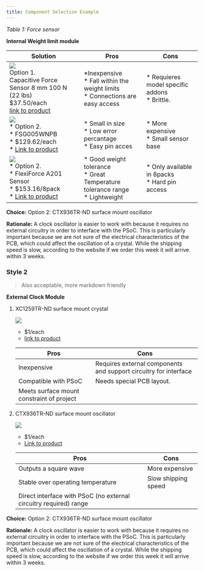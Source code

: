 ```yaml
---
title: Component Selection Example
---
```




*Table 1: Force sensor*

**Internal Weight limit module**

| **Solution**                                                                                                                                                                                      | **Pros**                                                                                                                                    | **Cons**                                                                                            |
| ------------------------------------------------------------------------------------------------------------------------------------------------------------------------------------------------- | ------------------------------------------------------------------------------------------------------------------------------------------- | --------------------------------------------------------------------------------------------------- |
| ![](https://www.robotshop.com/cdn/shop/files/capacitive-force-sensor-8-mm-100-n-22-lbs.webp?v=1720520354&width=500)<br>Option 1.<br> Capacitive Force Sensor 8 mm 100 N (22 lbs)<br>$37.50/each<br>[link to product](https://www.robotshop.com/products/capacitive-force-sensor-8-mm-100-n-22-lbs?srsltid=AfmBOor19xwTwwhdVJn0yiEShylPY2O0GjxZPYAcsRH4sPB03Ol_urBEaN4)                 | \*Inexpensive<br>\* Fall within the weight limits<br>\* Connections are easy access                                               | \* Requieres model specific addons<br>\* Brittle. |
| ![](https://www.mouser.com/images/honeywell/lrg/FSG.jpg)<br>\* Option 2. <br>\* FSG005WNPB <br>\* $129.62/each <br>\* [Link to product](https://www.tti.com/content/ttiinc/en/apps/part-detail.html?partsNumber=FSG005WNPB&mfgShortname=HON&srsltid=AfmBOoqxZRMXxUbu3haqkQcgSzEY6cKdgm8rqvCJfbez0ZP6yMrMC1ZgK2Q) | \* Small in size <br>\* Low error percantage <br> \* Easy pin acces | * More expensive <br>\* Small sensor base                                                       |
| ![](https://www.tekscan.com/sites/default/files/a201-main.jpg)<br>\* Option 2. <br>\* FlexiForce A201 Sensor <br>\* $153.16/8pack <br>\* [Link to product](https://www.tekscan.com/products-solutions/force-sensors/a201?utm_source=google&utm_medium=cpc&utm_campaign=shopping&utm_term=flexi&srsltid=AfmBOop3h7dcBe6WylGcv82oo1NJw9CDjoKWqct8cF7wpX0699rHpx7Y9GM&v=290) | \* Good weight tolerance <br>\* Great Temperature tolerance range <br> \* Lightweight | * Only available in 8packs <br>\* Hard pin access                                                       |

**Choice:** Option 2: CTX936TR-ND surface mount oscillator

**Rationale:** A clock oscillator is easier to work with because it requires no external circuitry in order to interface with the PSoC. This is particularly important because we are not sure of the electrical characteristics of the PCB, which could affect the oscillation of a crystal. While the shipping speed is slow, according to the website if we order this week it will arrive within 3 weeks.

### Style 2

> Also acceptable, more markdown friendly

**External Clock Module**

1. XC1259TR-ND surface mount crystal

    ![](image1.png)

    * $1/each
    * [link to product](http://www.digikey.com/product-detail/en/ECS-40.3-S-5PX-TR/XC1259TR-ND/827366)

    | Pros                                      | Cons                                                             |
    | ----------------------------------------- | ---------------------------------------------------------------- |
    | Inexpensive                               | Requires external components and support circuitry for interface |
    | Compatible with PSoC                      | Needs special PCB layout.                                        |
    | Meets surface mount constraint of project |

1. CTX936TR-ND surface mount oscillator

    ![](image3.png)

    * $1/each
    * [Link to product](http://www.digikey.com/product-detail/en/636L3I001M84320/CTX936TR-ND/2292940)

    | Pros                                                              | Cons                |
    | ----------------------------------------------------------------- | ------------------- |
    | Outputs a square wave                                             | More expensive      |
    | Stable over operating temperature                                 | Slow shipping speed |
    | Direct interface with PSoC (no external circuitry required) range |

**Choice:** Option 2: CTX936TR-ND surface mount oscillator

**Rationale:** A clock oscillator is easier to work with because it requires no external circuitry in order to interface with the PSoC. This is particularly important because we are not sure of the electrical characteristics of the PCB, which could affect the oscillation of a crystal. While the shipping speed is slow, according to the website if we order this week it will arrive within 3 weeks.
